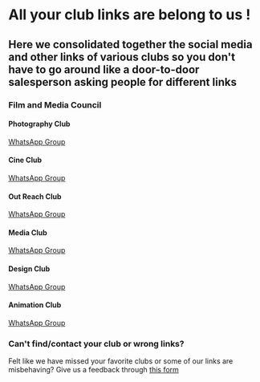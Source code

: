 # All your club links are belong to us !
## Here we consolidated together the social media and other links of various clubs so you don't have to go around like a door-to-door salesperson asking people for different links
### Film and Media Council 
####  Photography Club
[WhatsApp Group](https://chat.whatsapp.com/DauEPC5lIeXCiZQZOPYq1L)
#### Cine Club
[WhatsApp Group](https://chat.whatsapp.com/Lt9yfXUgIOmFnVC76cxoMq)
#### Out Reach Club
[WhatsApp Group](https://chat.whatsapp.com/HunjReFU4iy2IJXAR2PoW5)
#### Media Club
[WhatsApp Group](https://chat.whatsapp.com/GEqXzC9pDzR92DRJfkgrRx)
#### Design Club
[WhatsApp Group](https://chat.whatsapp.com/CBAbnWBfGLaAEhIgNe9nQs)
#### Animation Club
[WhatsApp Group](https://chat.whatsapp.com/LSqhmWqwX8xAtMLsW0XElk)
### Can't find/contact your club or wrong links?
Felt like we have missed your favorite clubs or some of our links are misbehaving?
Give us a feedback through [this form](https://docs.google.com/forms/d/e/1FAIpQLSd37XL0wi0oyUN-Gunf0wQI0HO5pgkfuK0EElT9MkIeUe7ySg/viewform?usp=sf_link) 
